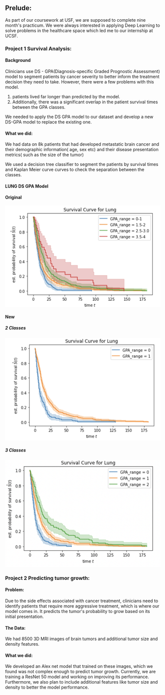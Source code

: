 
## Prelude:

As part of our coursework at USF, we are supposed to complete nine month's practicum. We were always interested in applying Deep Learning to solve problems in the healthcare space which led me to our internship at UCSF.

### Project 1 Survival Analysis:

#### Background

Clinicians use DS - GPA(Diagnosis-specific Graded Prognostic Assessment) model to segment patients by cancer severity to better inform the treatment decision they need to take. However, there were a few problems with this model. 

1) patients lived far longer than predicted by the model. 
2) Additionally, there was a significant overlap in the patient survival times between the GPA classes.

We needed to apply the DS GPA model to our dataset and develop a new DS-GPA model to replace the existing one.

#### What we did:
We had data on 8k patients that had developed metastatic brain cancer and their demographic information( age, sex etc) and their disease presentation metrics( such as the size of the tumor)

We used a decision tree classifier to segment the patients by survival times and Kaplan Meier curve curves to check the separation between the classes.

#### LUNG DS GPA Model

#### Original

![](Lung_old.png)

#### New
##### 2 Classes

![](Lung_2class.png)

##### 3 Classes

![](Lung_3class.png)

#### 

### Project 2 Predicting tumor growth:

#### Problem:

Due to the side effects associated with cancer treatment, clinicians need to identify patients that require more aggressive treatment, which is where our model comes in. It predicts the tumor's probability to grow based on its initial presentation. 

#### The Data:

We had 8500 3D MRI images of brain tumors and additional tumor size and density features.

#### What we did:

We developed an Alex net model that trained on these images, which we found was not complex enough to predict tumor growth. Currently, we are training a ResNet 50 model and working on improving its performance. Furthermore, we also plan to include additional features like tumor size and density to better the model performance.
